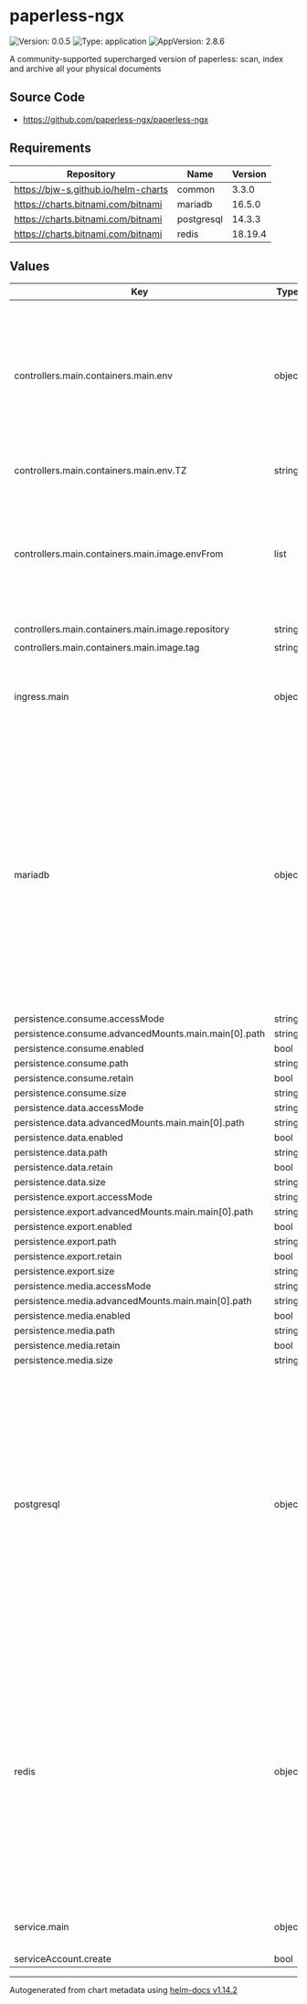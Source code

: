 # paperless-ngx

![Version: 0.0.5](https://img.shields.io/badge/Version-0.0.5-informational?style=flat-square) ![Type: application](https://img.shields.io/badge/Type-application-informational?style=flat-square) ![AppVersion: 2.8.6](https://img.shields.io/badge/AppVersion-2.8.6-informational?style=flat-square)

A community-supported supercharged version of paperless: scan, index and archive all your physical documents

## Source Code

* <https://github.com/paperless-ngx/paperless-ngx>

## Requirements

| Repository | Name | Version |
|------------|------|---------|
| https://bjw-s.github.io/helm-charts | common | 3.3.0 |
| https://charts.bitnami.com/bitnami | mariadb | 16.5.0 |
| https://charts.bitnami.com/bitnami | postgresql | 14.3.3 |
| https://charts.bitnami.com/bitnami | redis | 18.19.4 |

## Values

| Key | Type | Default | Description |
|-----|------|---------|-------------|
| controllers.main.containers.main.env | object | `{"TZ":"UTC"}` | Any extra configuration setting for Paperless NGX are defined in env vars.    You can find the full list of env vars in the [Paperless NGX docs](https://docs.paperless-ngx.com/configuration/) |
| controllers.main.containers.main.env.TZ | string | `"UTC"` | Required: timezone for the app |
| controllers.main.containers.main.image.envFrom | list | `[{"secretRef":{"name":"paperless-secret"}}]` | Sensitive configurtion settings are defined in a secret.    TODO: create secret from this chart. For now, create it manually |
| controllers.main.containers.main.image.repository | string | `"ghcr.io/paperless-ngx/paperless-ngx"` |  |
| controllers.main.containers.main.image.tag | string | `""` |  |
| ingress.main | object | See [values.yaml](./values.yaml) | Enable and configure ingress settings for the chart under this key. |
| mariadb | object | See [values.yaml](./values.yaml) | Enable and configure mariadb database subchart under this key.    If enabled, the app's db envs will be set for you.    [[ref]](https://github.com/bitnami/charts/tree/main/bitnami/mariadb)    If you choose not to use the included chart, you can set the environment    variables manually in the `paperless-config` section. |
| persistence.consume.accessMode | string | `"ReadWriteOnce"` |  |
| persistence.consume.advancedMounts.main.main[0].path | string | `"/usr/src/paperless/consume"` |  |
| persistence.consume.enabled | bool | `false` |  |
| persistence.consume.path | string | `"/usr/src/paperless/consume"` |  |
| persistence.consume.retain | bool | `true` |  |
| persistence.consume.size | string | `"1Gi"` |  |
| persistence.data.accessMode | string | `"ReadWriteOnce"` |  |
| persistence.data.advancedMounts.main.main[0].path | string | `"/usr/src/paperless/data"` |  |
| persistence.data.enabled | bool | `false` |  |
| persistence.data.path | string | `"/usr/src/paperless/data"` |  |
| persistence.data.retain | bool | `true` |  |
| persistence.data.size | string | `"1Gi"` |  |
| persistence.export.accessMode | string | `"ReadWriteOnce"` |  |
| persistence.export.advancedMounts.main.main[0].path | string | `"/usr/src/paperless/export"` |  |
| persistence.export.enabled | bool | `false` |  |
| persistence.export.path | string | `"/usr/src/paperless/export"` |  |
| persistence.export.retain | bool | `true` |  |
| persistence.export.size | string | `"10Gi"` |  |
| persistence.media.accessMode | string | `"ReadWriteOnce"` |  |
| persistence.media.advancedMounts.main.main[0].path | string | `"/usr/src/paperless/media"` |  |
| persistence.media.enabled | bool | `false` |  |
| persistence.media.path | string | `"/usr/src/paperless/media"` |  |
| persistence.media.retain | bool | `true` |  |
| persistence.media.size | string | `"10Gi"` |  |
| postgresql | object | See [values.yaml](./values.yaml) | Enable and configure postgresql database subchart under this key.    If enabled, the app's db envs will be set for you.    [[ref]](https://github.com/bitnami/charts/tree/main/bitnami/postgresql)    If you choose not to use the included chart, you can set the environment    variables manually in the `paperless-config` section. |
| redis | object | See [values.yaml](./values.yaml) | Enable and configure redis subchart under this key.    If enabled, the app's Redis env will be set for you.    [[ref]](https://github.com/bitnami/charts/tree/main/bitnami/redis)    If you choose not to use the included chart, you can set the environment    variables manually in the `paperless-config` section. |
| service.main | object | See [values.yaml](./values.yaml) | Configures service settings for the chart. |
| serviceAccount.create | bool | `false` |  |

----------------------------------------------
Autogenerated from chart metadata using [helm-docs v1.14.2](https://github.com/norwoodj/helm-docs/releases/v1.14.2)
